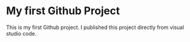 # My first Github Project 
This is my first Github project. I published this project directly from visual studio code. 